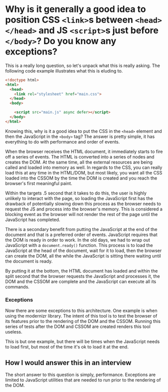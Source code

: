 # Why is it generally a good idea to position CSS `<link>`s between `<head></head>` and JS `<script>`s just before `</body>`? Do you know any exceptions?

This is a really long question, so let's unpack what this is really asking. The following code example illustrates what this is eluding to.

```html
<!doctype html>
<html>
  <head>
    <link rel="stylesheet" href="main.css">
  </head>
  <body>

    <script src="main.js" async defer></script>
  </body>
</html>
```

Knowing this, why is it a good idea to put the CSS in the `<head>` element and then the JavaScript in the `<body>` tag? The answer is pretty simple, it has everything to do with performance and order of events.

When the browser receives the HTML document, it immediately starts to fire off a series of events. The HTML is converted into a series of nodes and creates the DOM. At the same time, all the external resources are being called and loaded into memory as well. In regards to the CSS, you can really load this at any time in the HTML/DOM, but most likely, you want all the CSS loaded into the CSSOM by the time the DOM is created and you reach the browser's first meaningful paint.

Within the targets .5 second that it takes to do this, the user is highly unlikely to interact with the page, so loading the JavaScript first has the drawback of potentially slowing down this process as the browser needs to request the JS and process into the browser's memory. This is considered a blocking event as the browser will not render the rest of the page until the JavaScript has completed.

There is a secondary benefit from putting the JavaScript at the end of the document and that is a preferred order of events. JavaScript requires that the DOM is ready in order to work. In the old days, we had to wrap out JavaScript with a `document.ready()` function. This process is to load the JavaScript at the head of the document, wait for it to load, then the browser can create the DOM, all the while the JavaScript is sitting there waiting until the document is ready.

By putting it at the bottom, the HTML document has loaded and within the split second that the browser requests the JavaScript and processes it, the DOM and the CSSOM are complete and the JavaScript can execute all its commands.

### Exceptions

Now there are some exceptions to this architecture. One example is when using the modernizr library. The intent of this tool is to test the browser of its features prior to the rendering of the DOM and the CSSOM. Running this series of tests after the DOM and CSSOM are created renders this tool useless.

This is but one example, but there will be times when the JavaScript needs to load first, but most of the time it's ok to load it at the end.

## How I would answer this in an interview

The short answer to this question is simply, performance. Exceptions are limited to JavaScript utilities that are needed to run prior to the rendering of the DOM.
